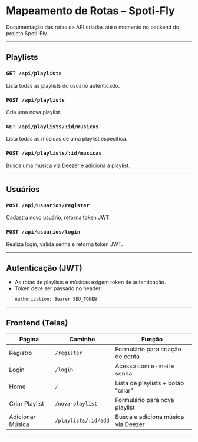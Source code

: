 
# Mapeamento de Rotas – Spoti-Fly

Documentação das rotas da API criadas até o momento no backend do projeto Spoti-Fly.

---

## Playlists

### `GET /api/playlists`
Lista todas as playlists do usuário autenticado.

### `POST /api/playlists`
Cria uma nova playlist.

### `GET /api/playlists/:id/musicas`
Lista todas as músicas de uma playlist específica.

### `POST /api/playlists/:id/musicas`
Busca uma música via Deezer e adiciona à playlist.

---

## Usuários

### `POST /api/usuarios/register`
Cadastra novo usuário, retorna token JWT.

### `POST /api/usuarios/login`
Realiza login, valida senha e retorna token JWT.

---

## Autenticação (JWT)

- As rotas de playlists e músicas exigem token de autenticação.
- Token deve ser passado no header:
  ```
  Authorization: Bearer SEU_TOKEN
  ```

---

## Frontend (Telas)

| Página             | Caminho               | Função                                 |
|--------------------|------------------------|----------------------------------------|
| Registro           | `/register`            | Formulário para criação de conta       |
| Login              | `/login`               | Acesso com e-mail e senha              |
| Home               | `/`                    | Lista de playlists + botão "criar"     |
| Criar Playlist     | `/nova-playlist`       | Formulário para nova playlist          |
| Adicionar Música   | `/playlists/:id/add`   | Busca e adiciona música via Deezer     |

---
